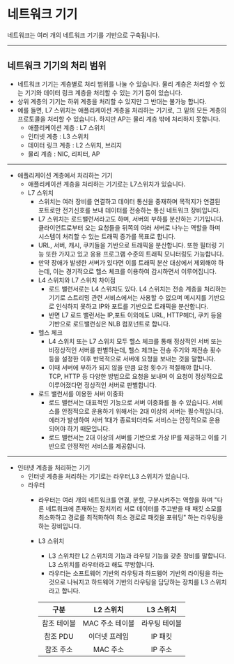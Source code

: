 네트워크 기기
=
네트워크는 여러 개의 네트워크 기기를 기반으로 구축됩니다.
***
네트워크 기기의 처리 범위
-
- 네트워크 기기는 계층별로 처리 범위를 나눌 수 있습니다. 물리 계층은 처리할 수 있는 기기와 데이터 링크 계층을 처리할 수 있는 기기 등이 있습니다.
- 상위 계층의 기기는 하위 계층을 처리할 수 있지만 그 반대는 불가능 합니다.
- 예를 들면, L7 스위치는 애플리케이션 계층을 처리하는 기기로, 그 밑의 모든 계층의 프로토콜을 처리할 수 있습니다. 하지만 AP는 물리 계층 밖에 처리하지 못합니다.
  - 애플리케이션 계층 : L7 스위치
  - 인터넷 계층 : L3 스위치
  - 데이터 링크 계층 : L2 스위치, 브리지
  - 물리 계층 : NIC, 리피터, AP
***
- 애플리케이션 계층에서 처리하는 기기
  - 애플리케이션 계층을 처리하는 기기로는 L7스위치가 있습니다.
  - L7 스위치
    - 스위치는 여러 장비를 연결하고 데이터 통신을 중재하며 목적지가 연결된 포트로만 전기신호를 보내 데이터를 전송하는 통신 네트워크 장비입니다.
    - L7 스위치는 로드밸런서라고도 하며, 서버의 부하를 분산하는 기기입니다. 클라이언트로부터 오는 요청들을 뒤쪽의 여러 서버로 나누는 역할을 하며 시스템이 처리할 수 있는 트래픽 증가를 목표로 합니다.
    - URL, 서버, 캐시, 쿠키들을 기반으로 트래픽을 분산합니다. 또한 필터링 기능 또한 가지고 있고 응용 프로그램 수준의 트래픽 모니터링도 가능합니다.
    - 만약 장애가 발생한 서버가 있다면 이를 트래픽 분산 대상에서 제외해야 하는데, 이는 경기적으로 헬스 체크를 이용하여 감시하면서 이루어집니다.
    - L4 스위치와 L7 스위치 차이점
      - 로드 밸런서로는 L4 스위치도 있다. L4 스위치는 전송 계층을 처리하는 기기로 스트리밍 관련 서비스에서는 사용할 수 없으며 메시지를 기반으로 인식하지 못하고 IP와 포트를 기반으로 트래픽을 분산합니다.
      - 반면 L7 로드 밸런서는 IP,포트 이외에도 URL, HTTP헤더, 쿠키 등을 기반으로 로드밸런싱은 NLB 컴포넌트로 합니다.
    - 헬스 체크
      - L4 스위치 또는 L7 스위치 모두 헬스 체크를 통해 정상적인 서버 또는 비정상적인 서버를 판별하는데, 헬스 체크는 전송 주기와 재전송 횟수 등을 설정한 이후 반복적으로 서버에 요청을 보내는 것을 말합니다.
      - 이때 서버에 부하가 되지 않을 만큼 요청 횟수가 적절해야 합니다. TCP, HTTP 등 다양한 방법으로 요청을 보내며 이 요청이 정상적으로 이루어졌다면 정상적인 서버로 판별합니다.
    - 로드 밸런서를 이용한 서버 이중화
      - 로드 밸런서는 대표적인 기능으로 서버 이중화를 들 수 있습니다. 서비스를 안정적으로 운용하기 위해서는 2대 이상의 서버는 필수적입니다. 에러가 발생하여 서버 1대가 종료되더라도 서비스는 안정적으로 운용 되어야 하기 때문입니다.
      - 로드 밸런서는 2대 이상의 서버를 기반으로 가상 IP를 제공하고 이를 기반으로 안정적인 서비스를 제공합니다.
***
- 인터넷 계층을 처리하는 기기
  - 인터넷 계층을 처리하는 기기로는 라우터,L3 스위치가 있습니다.
  - 라우터
    - 라우터는 여러 개의 네트워크를 연결, 분할, 구분시켜주는 역할을 하며 "다른 네트워크에 존재하는 장치끼리 서로 데이터를 주고받을 때 패킷 소모를 최소화하고 경로를 최적화하여 최소 경로로 패킷을 포워딩" 하는 라우팅을 하는 장비입니다.
    - L3 스위치
      - L3 스위치란 L2 스위치의 기능과 라우팅 기능을 갖춘 장비를 말합니다. L3 스위치를 라우터라고 해도 무방합니다.
      - 라우터는 소프트웨어 기반의 라우팅과 하드웽어 기반의 라이팅을 하는 것으로 나눠지고 하드웨어 기반의 라우팅을 담당하는 장치를 L3 스위치라고 합니다.

      |구분|L2 스위치|L3 스위치| 
      |:---:|:---:|:---:|
      |참조 테이블|MAC 주소 테이블|라우팅 테이블| 
      |참조 PDU|이더넷 프레임|IP 패킷| 
      |참조 주소|MAC 주소|IP 주소|